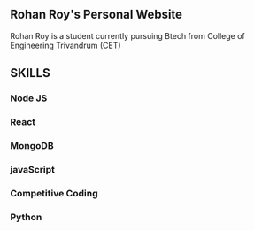 ## Rohan Roy's Personal Website

Rohan Roy is a student
currently pursuing Btech from College of Engineering Trivandrum (CET)


## SKILLS
  ### Node JS
  ### React
  ### MongoDB
  ### javaScript
  ### Competitive Coding
  ### Python





